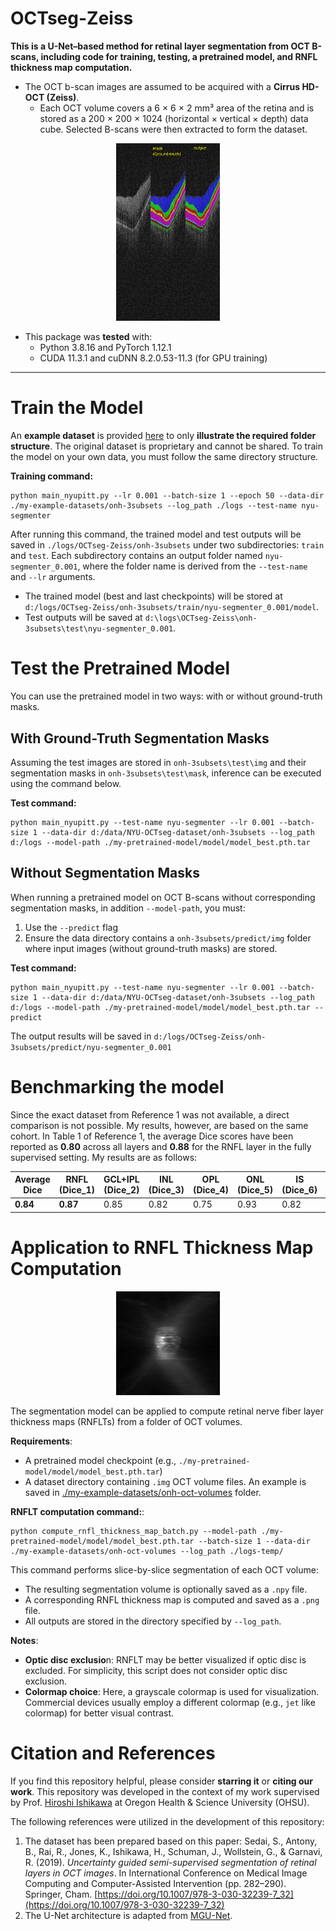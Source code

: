 
# OCTseg-Zeiss

**This is a U-Net–based method for retinal layer segmentation from OCT B-scans, including code for training, testing, a pretrained model, and RNFL thickness map computation.**

- The OCT b-scan images are assumed to be acquired with a **Cirrus HD-OCT (Zeiss)**. 
  - Each OCT volume covers a 6 × 6 × 2 mm³ area of the retina and is stored as a 200 × 200 × 1024 (horizontal × vertical × depth) data cube. Selected B-scans were then extracted to form the dataset.

<p align="center">
<img width="33%" src=./Fig1.png>
</p>


- This package was **tested** with:
  - Python 3.8.16 and PyTorch 1.12.1
  - CUDA 11.3.1 and cuDNN 8.2.0.53-11.3 (for GPU training)

---

# Train the Model


An **example dataset** is provided [here](./my-example-datasets/onh-3subsets) to only **illustrate the required folder structure**. The original dataset is proprietary and cannot be shared. To train the model on your own data, you must follow the same directory structure. 


**Training command:** 

```commandline
python main_nyupitt.py --lr 0.001 --batch-size 1 --epoch 50 --data-dir ./my-example-datasets/onh-3subsets --log_path ./logs --test-name nyu-segmenter
```

After running this command, the trained model and test outputs will be saved in `./logs/OCTseg-Zeiss/onh-3subsets` under two subdirectories: `train` and `test`.
Each subdirectory contains an output folder named `nyu-segmenter_0.001`, where the folder name is derived from the `--test-name` and `--lr` arguments.
- The trained model (best and last checkpoints) will be stored at `d:/logs/OCTseg-Zeiss/onh-3subsets/train/nyu-segmenter_0.001/model`.
- Test outputs will be saved at `d:\logs\OCTseg-Zeiss\onh-3subsets\test\nyu-segmenter_0.001`.


# Test the Pretrained Model

You can use the pretrained model in two ways: with or without ground-truth masks.

## With Ground-Truth Segmentation Masks
Assuming the test images are stored in `onh-3subsets\test\img` and their segmentation masks in `onh-3subsets\test\mask`, inference can be executed using the command below. 

**Test command:**

```commandline
python main_nyupitt.py --test-name nyu-segmenter --lr 0.001 --batch-size 1 --data-dir d:/data/NYU-OCTseg-dataset/onh-3subsets --log_path d:/logs --model-path ./my-pretrained-model/model/model_best.pth.tar
```

## Without Segmentation Masks

When running a pretrained model on OCT B-scans without corresponding segmentation masks, in addition `--model-path`, you must:
1. Use the `--predict` flag
2. Ensure the data directory contains a `onh-3subsets/predict/img` folder where input images (without ground-truth masks) are stored.

**Test command:**

```commandline
python main_nyupitt.py --test-name nyu-segmenter --lr 0.001 --batch-size 1 --data-dir d:/data/NYU-OCTseg-dataset/onh-3subsets --log_path d:/logs --model-path ./my-pretrained-model/model/model_best.pth.tar --predict
```

The output results will be saved in `d:/logs/OCTseg-Zeiss/onh-3subsets/predict/nyu-segmenter_0.001`


# Benchmarking the model

Since the exact dataset from Reference 1 was not available, a direct comparison is not possible. My results, however, are based on the same cohort. In Table 1 of Reference 1, the average Dice scores have been reported as **0.80** across all layers and **0.88** for the RNFL layer in the fully supervised setting. My results are as follows:

| **Average Dice** | RNFL (Dice_1) | GCL+IPL (Dice_2) | INL (Dice_3) | OPL (Dice_4) | ONL (Dice_5) | IS (Dice_6) | OS (Dice_7) | RPE (Dice_8) |
|------------------|---------------|------------------|--------------|--------------|--------------|-------------|-------------|--------------|
| **0.84**         | **0.87**          | 0.85             | 0.82         | 0.75         | 0.93         | 0.82        | 0.87        | 0.85         |



# Application to RNFL Thickness Map Computation

<p align="center">
<img width="33%" src=./Fig2.png>
</p>

The segmentation model can be applied to compute retinal nerve fiber layer thickness maps (RNFLTs) from a folder of OCT volumes.


**Requirements**:
- A pretrained model checkpoint (e.g., `./my-pretrained-model/model/model_best.pth.tar`)
- A dataset directory containing `.img` OCT volume files. An example is saved in [./my-example-datasets/onh-oct-volumes](`./my-example-datasets/onh-oct-volumes`) folder.


**RNFLT computation command:**:

```commandline
python compute_rnfl_thickness_map_batch.py --model-path ./my-pretrained-model/model/model_best.pth.tar --batch-size 1 --data-dir ./my-example-datasets/onh-oct-volumes --log_path ./logs-temp/
```

This command performs slice-by-slice segmentation of each OCT volume:
- The resulting segmentation volume is optionally saved as a `.npy` file.
- A corresponding RNFL thickness map is computed and saved as a `.png` file.
- All outputs are stored in the directory specified by `--log_path`.


**Notes**: 
- **Optic disc exclusio**n: RNFLT may be better visualized if optic disc is excluded. For simplicity, this script does not consider optic disc exclusion.
- **Colormap choice**: Here, a grayscale colormap is used for visualization. Commercial devices usually employ a different colormap (e.g., `jet` like colormap) for better visual contrast.


# Citation and References

If you find this repository helpful, please consider **starring it** or **citing our work**. This repository was developed in the context of my work supervised by Prof. [Hiroshi Ishikawa](https://scholar.google.com/citations?user=Yl6u5eYAAAAJ&hl=en) at Oregon Health & Science University (OHSU).

The following references were utilized in the development of this repository:

1. The dataset has been prepared based on this paper:
  Sedai, S., Antony, B., Rai, R., Jones, K., Ishikawa, H., Schuman, J., Wollstein, G., & Garnavi, R. (2019). *Uncertainty guided semi-supervised segmentation of retinal layers in OCT images*. In International Conference on Medical Image Computing and Computer-Assisted Intervention (pp. 282–290). Springer, Cham. [https://doi.org/10.1007/978-3-030-32239-7_32](https://doi.org/10.1007/978-3-030-32239-7_32)
2. The U-Net architecture is adapted from [MGU-Net](https://github.com/Jiaxuan-Li/MGU-Net).
